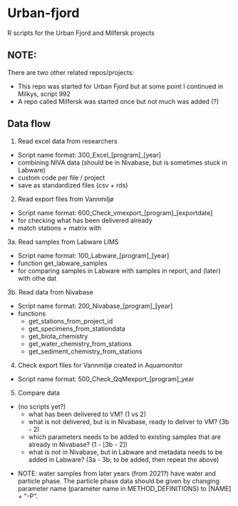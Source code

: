 # Urban-fjord
R scripts for the Urban Fjord and Milfersk projects  

## NOTE:  
There are two other related repos/projects: 
- This repo was started for Urban Fjord but at some point I continued in Milkys, script 992  
- A repo called Milfersk was started once but not much was added (?)  

## Data flow   

1. Read excel data from researchers 
- Script name format: 300_Excel_[program]_[year]     
- combining NIVA data (should be in Nivabase, but is sometimes stuck in Labware)   
- custom code per file / project  
- save as standardized files (csv + rds)  

2. Read export files from Vannmiljø   
- Script name format: 600_Check_vmexport_[program]_[exportdate]     
- for checking what has been delivered already  
- match stations + matrix with 

3a. Read samples from Labware LIMS   
- Script name format: 100_Labware_[program]_[year]     
- function get_labware_samples    
- for comparing samples in Labware with samples in report, and (later) with othe dat 

3b. Read data from Nivabase   
- Script name format: 200_Nivabase_[program]_[year]     
- functions  
    - get_stations_from_project_id  
    - get_specimens_from_stationdata   
    - get_biota_chemistry  
    - get_water_chemistry_from_stations  
    - get_sediment_chemistry_from_stations  

4. Check export files for Vannmiljø created in Aquamonitor  
- Script name format: 500_Check_QqMexport_[program]_year  
   
5. Compare data     
- (no scripts yet?)
    - what has been delivered to VM? (1 vs 2)  
    - what is not delivered, but is in Nivabase, ready to deliver to VM? (3b - 2)    
    - which parameters needs to be added to existing samples that are already in Nivabase? (1 - [3b - 2])    
    - what is not in Nivabase, but in Labware and metadata needs to be added in Labware? (3a - 3b; to be added, then repeat the above)    
    
* NOTE: water samples from later years (from 2021?) have water and particle phase. The particle phase data should be given by changing parameter name (parameter name in METHOD_DEFINITIONS) to [NAME] + "-P".  




